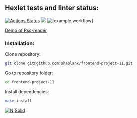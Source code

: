## Hexlet tests and linter status:
[![Actions Status](https://github.com/shaolanx/frontend-project-11/workflows/hexlet-check/badge.svg)](https://github.com/shaolanx/frontend-project-11/actions)
<a href="https://codeclimate.com/github/shaolanx/frontend-project-11/maintainability"><img src="https://api.codeclimate.com/v1/badges/4b826b093400a71635fd/maintainability" /></a>
![[example workflow]](https://github.com/shaolanx/frontend-project-11/actions/workflows/node-cl.yml/badge.svg)



[Demo of Rss-reader](https://frontend-project-11-theta.vercel.app/)
### Installation:

Clone repository:

```sh
git clone git@github.com:shaolanx/frontend-project-11.git
```

Go to repository folder:

```sh
cd frontend-project-11
```

Install dependencies:


```sh
make install
```

[![N|Solid](https://webpack.js.org/site-logo.1fcab817090e78435061.svg)](https://webpack.js.org/)